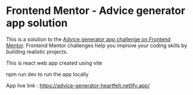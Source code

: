 # Frontend Mentor - Advice generator app solution

This is a solution to the [Advice generator app challenge on Frontend Mentor](https://www.frontendmentor.io/challenges/advice-generator-app-QdUG-13db). Frontend Mentor challenges help you improve your coding skills by building realistic projects.



This is react web app created using vite 

npm run dev to run the app locally


App live link : https://advice-generator-heartfelt.netlify.app/